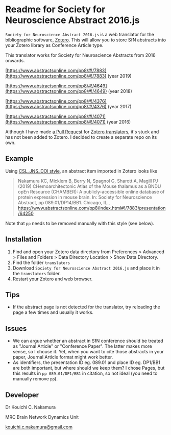 # Readme for Society for Neuroscience Abstract 2016.js 



`Society for Neuroscience Abstract 2016.js` is a web translator for the bibliographic software, [Zotero](https://www.zotero.org/). This will allow you to store SfN abstracts into your Zotero library as Conference Article type.

This translator works for Society for Neuroscience Abstracts from 2016 onwards.

[https://www.abstractsonline.com/pp8/#!/7883](https://www.abstractsonline.com/pp8/#!/7883) (year 2019)

[https://www.abstractsonline.com/pp8/#!/4649](https://www.abstractsonline.com/pp8/#!/4649) (year 2018)

[https://www.abstractsonline.com/pp8/#!/4376](https://www.abstractsonline.com/pp8/#!/4376) (year 2017)

[https://www.abstractsonline.com/pp8/#!/4071](https://www.abstractsonline.com/pp8/#!/4071) (year 2016)



Although I have made [a Pull Request](https://github.com/zotero/translators/pull/1427) for [Zotero translators](https://github.com/zotero/translators), it's stuck and has not been added to Zotero. I decided to create a separate repo on its own.


## Example

Using [CSL_JNS_DOI style](https://github.com/kouichi-c-nakamura/CSL_JNS_DOI), an abstract item imported in Zotero looks like

> Nakamura KC, Micklem B, Berry N, Spagnol G, Sharott A, Magill PJ (2019) CHemoarchitectonic Atlas of the Mouse thalamus as a BNDU opEn Resource (CHAMBER): A publicly-accessible online database of protein expression in mouse brain. In: Society for Neuroscience Abstract, pp 089.01/DP14/BB1. Chicago, IL., https://www.abstractsonline.com/pp8/index.html#!/7883/presentation/64250

Note that `pp` needs to be removed manually with this style (see below).

## Installation 

1. Find and open your Zotero data directory from Preferences > Advanced > Files and Folders > Data  Directory Location > Show Data  Directory.
2. Find the folder `translators`
3. Download `Society for Neuroscience Abstract 2016.js` and place it in the `translators` folder.
4. Restart your Zotero and web browser.

## Tips

- If the abstract page is not detected for the translator, try reloading the page a few times and usually it works. 

## Issues

- We can argue whether an abstract in SfN conference should be treated as "Journal Article" or "Conference Paper". The latter makes more sense, so I chouse it. Yet, when you want to cite those abstracts in your paper, Journal Article format might work better.
- As identifiers, the presentation ID eg. 089.01 and place ID eg. DP1/BB1 are both important, but where should we keep them? I chose Pages, but this results in `pp 089.01/DP1/BB1` in citation, so not ideal (you need to manually remove `pp`). 

## Developer

Dr Kouichi C. Nakamura

MRC Brain Network Dynamics Unit

kouichi.c.nakamura@gmail.com



